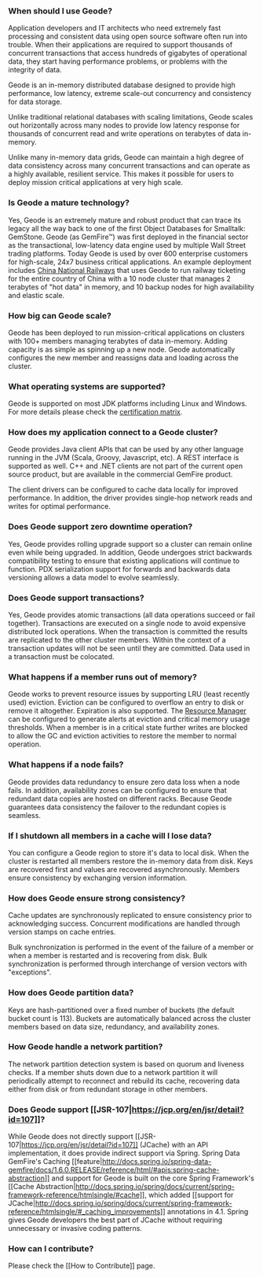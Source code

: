 ### When should I use Geode?

Application developers and IT architects who need extremely fast processing and consistent data using open source software often run into trouble. When their applications are required to support thousands of concurrent transactions that access hundreds of gigabytes of operational data, they start having performance problems, or problems with the integrity of data.

Geode is an in-memory distributed database designed to provide high performance, low latency, extreme scale-out concurrency and consistency for data storage.

Unlike traditional relational databases with scaling limitations, Geode scales out horizontally across many nodes to provide low latency response for thousands of concurrent read and write operations on terabytes of data in-memory. 

Unlike many in-memory data grids, Geode can maintain a high degree of data consistency across many concurrent transactions and can operate as a highly available, resilient service. This makes it possible for users to deploy mission critical applications at very high scale.

### Is Geode a mature technology?

Yes, Geode is an extremely mature and robust product that can trace its legacy all the way back to one of the first Object Databases for Smalltalk: GemStone. Geode (as GemFire™) was first deployed in the financial sector as the transactional, low-latency data engine used by multiple Wall Street trading platforms.  Today Geode is used by over 600 enterprise customers for high-scale, 24x7 business critical applications. An example deployment includes [China National Railways](http://pivotal.io/big-data/case-study/scaling-online-sales-for-the-largest-railway-in-the-world-china-railway-corporation) that uses Geode to run railway ticketing for the entire country of China with a 10 node cluster that manages 2 terabytes of "hot data" in memory, and 10 backup nodes for high availability and elastic scale.

### How big can Geode scale?

Geode has been deployed to run mission-critical applications on clusters with 100+ members managing terabytes of data in-memory.  Adding capacity is as simple as spinning up a new node.  Geode automatically configures the new member and reassigns data and loading across the cluster.

### What operating systems are supported?

Geode is supported on most JDK platforms including Linux and Windows. For more details please check the [certification matrix](http://geode-docs.cfapps.io/docs-gemfire/getting_started/system_requirements/supported_configurations.html#system_requirements). 

### How does my application connect to a Geode cluster?

Geode provides Java client APIs that can be used by any other language running in the JVM (Scala, Groovy, Javascript, etc). A REST interface is supported as well.  C++ and .NET clients are not part of the current open source product, but are available in the commercial GemFire product.

The client drivers can be configured to cache data locally for improved performance.  In addition, the driver provides single-hop network reads and writes for optimal performance.

### Does Geode support zero downtime operation?

Yes, Geode provides rolling upgrade support so a cluster can remain online even while being upgraded.  In addition, Geode undergoes strict backwards compatibility testing to ensure that existing applications will continue to function.  PDX serialization support for forwards and backwards data versioning allows a data model to evolve seamlessly.
 
### Does Geode support transactions?

Yes, Geode provides atomic transactions (all data operations succeed or fail together). Transactions are executed on a single node to avoid expensive distributed lock operations.  When the transaction is committed the results are replicated to the other cluster members.  Within the context of a transaction updates will not be seen until they are committed.  Data used in a transaction must be colocated.  

### What happens if a member runs out of memory?

Geode works to prevent resource issues by supporting LRU (least recently used) eviction.  Eviction can be configured to overflow an entry to disk or remove it altogether.  Expiration is also supported.  The [Resource Manager](http://geode-docs.cfapps.io/docs/managing/heap_use/how_the_resource_manager_works.html) can be configured to generate alerts at eviction and critical memory usage thresholds.  When a member is in a critical state further writes are blocked to allow the GC and eviction activities to restore the member to normal operation.

### What happens if a node fails?

Geode provides data redundancy to ensure zero data loss when a node fails.  In addition, availability zones can be configured to ensure that redundant data copies are hosted on different racks. Because Geode guarantees data consistency the failover to the redundant copies is seamless.

### If I shutdown all members in a cache will I lose data?

You can configure a Geode region to store it's data to local disk.  When the cluster is restarted all members restore the in-memory data from disk.  Keys are recovered first and values are recovered asynchronously.  Members ensure consistency by exchanging version information.

### How does Geode ensure strong consistency?

Cache updates are synchronously replicated to ensure consistency prior to acknowledging success.  Concurrent modifications are handled through version stamps on cache entries.

Bulk synchronization is performed in the event of the failure of a member or when a member is restarted and is recovering from disk.  Bulk synchronization is performed through interchange of version vectors with "exceptions".

### How does Geode partition data?

Keys are hash-partitioned over a fixed number of buckets (the default bucket count is 113).  Buckets are automatically balanced across the cluster members based on data size, redundancy, and availability zones.
 
### How Geode handle a network partition?

The network partition detection system is based on quorum and liveness checks.  If a member shuts down due to a network partition it will periodically attempt to reconnect and rebuild its cache, recovering data either from disk or from redundant storage in other members.

### Does Geode support [[JSR-107|https://jcp.org/en/jsr/detail?id=107]]?

While Geode does not directly support [[JSR-107|https://jcp.org/en/jsr/detail?id=107]] (JCache) with an API implementation, it does provide indirect support via Spring.  Spring Data GemFire's Caching [[feature|http://docs.spring.io/spring-data-gemfire/docs/1.6.0.RELEASE/reference/html/#apis:spring-cache-abstraction]] and support for Geode is built on the core Spring Framework's [[Cache Abstraction|http://docs.spring.io/spring/docs/current/spring-framework-reference/htmlsingle/#cache]], which added [[support for JCache|http://docs.spring.io/spring/docs/current/spring-framework-reference/htmlsingle/#_caching_improvements]] annotations in 4.1.  Spring gives Geode developers the best part of JCache without requiring unnecessary or invasive coding patterns.

### How can I contribute?

Please check the [[How to Contribute]] page.
